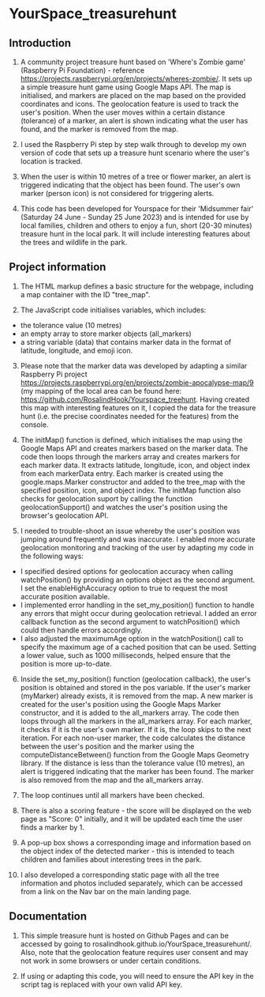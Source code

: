 # YourSpace_treasurehunt

## Introduction
1. A community project treasure hunt based on 'Where's Zombie game' (Raspberry Pi Foundation) - reference https://projects.raspberrypi.org/en/projects/wheres-zombie/. It sets up a simple treasure hunt game using Google Maps API. The map is initialised, and markers are placed on the map based on the provided coordinates and icons. The geolocation feature is used to track the user's position. When the user moves within a certain distance (tolerance) of a marker, an alert is shown indicating what the user has found, and the marker is removed from the map.

2. I used the Raspberry Pi step by step walk through to develop my own version of code that sets up a treasure hunt scenario where the user's location is tracked.
  
4. When the user is within 10 metres of a tree or flower marker, an alert is triggered indicating that the object has been found. The user's own marker (person icon) is not considered for triggering alerts.

5. This code has been developed for Yourspace for their 'Midsummer fair' (Saturday 24 June - Sunday 25 June 2023) and is intended for use by local families, children and others to enjoy a fun, short (20-30 minutes) treasure hunt in the local park. It will include interesting features about the trees and wildlife in the park.

## Project information
1. The HTML markup defines a basic structure for the webpage, including a map container with the ID "tree_map".

2. The JavaScript code initialises variables, which includes:

* the tolerance value (10 metres)
* an empty array to store marker objects (all_markers)
* a string variable (data) that contains marker data in the format of latitude, longitude, and emoji icon.

3. Please note that the marker data was developed by adapting a similar Raspberry Pi project https://projects.raspberrypi.org/en/projects/zombie-apocalypse-map/9 (my mapping of the local area can be found here: https://github.com/RosalindHook/Yourspace_treehunt. Having created this map with interesting features on it, I copied the data for the treasure hunt (i.e. the precise coordinates needed for the features) from the console.
  
4. The initMap() function is defined, which initialises the map using the Google Maps API and creates markers based on the marker data. The code then loops through the markers array and creates markers for each marker data. It extracts latitude, longitude, icon, and object index from each markerData entry. Each marker is created using the google.maps.Marker constructor and added to the tree_map with the specified position, icon, and object index. The initMap function also checks for geolocation suport by calling the function geolocationSupport() and watches the user's position using the browser's geolocation API.
  
5. I needed to trouble-shoot an issue whereby the user's position was jumping around frequently and was inaccurate. I enabled more accurate geolocation monitoring and tracking of the user by adapting my code in the following ways:

* I specified desired options for geolocation accuracy when calling watchPosition() by providing an options object as the second argument. I set the enableHighAccuracy option to true to request the most accurate position available.
* I implemented error handling in the set_my_position() function to handle any errors that might occur during geolocation retrieval. I added an error callback function as the second argument to watchPosition() which could then handle errors accordingly.
* I also adjusted the maximumAge option in the watchPosition() call to specify the maximum age of a cached position that can be used. Setting a lower value, such as 1000 milliseconds, helped ensure that the position is more up-to-date.
   
6. Inside the set_my_position() function (geolocation callback), the user's position is obtained and stored in the pos variable. If the user's marker (myMarker) already exists, it is removed from the map. A new marker is created for the user's position using the Google Maps Marker constructor, and it is added to the all_markers array. The code then loops through all the markers in the all_markers array. For each marker, it checks if it is the user's own marker. If it is, the loop skips to the next iteration. For each non-user marker, the code calculates the distance between the user's position and the marker using the computeDistanceBetween() function from the Google Maps Geometry library. If the distance is less than the tolerance value (10 metres), an alert is triggered indicating that the marker has been found. The marker is also removed from the map and the all_markers array.
   
7. The loop continues until all markers have been checked.
  
8. There is also a scoring feature - the score will be displayed on the web page as "Score: 0" initially, and it will be updated each time the user finds a marker by 1.
   
9. A pop-up box shows a corresponding image and information based on the object index of the detected marker - this is intended to teach children and families about interesting trees in the park.

10. I also developed a corresponding static page with all the tree information and photos included separately, which can be accessed from a link on the Nav bar on the main landing page.

## Documentation

1. This simple treasure hunt is hosted on Github Pages and can be accessed by going to rosalindhook.github.io/YourSpace_treasurehunt/. Also, note that the geolocation feature requires user consent and may not work in some browsers or under certain conditions.

2. If using or adapting this code, you will need to ensure the API key in the script tag is replaced with your own valid API key. 

